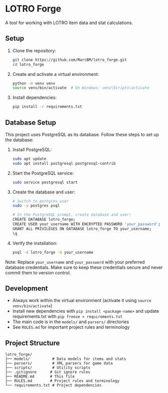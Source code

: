 # LOTRO Forge

A tool for working with LOTRO item data and stat calculations.

## Setup

1. Clone the repository:
   ```bash
   git clone https://github.com/MarcBM/lotro_forge.git
   cd lotro_forge
   ```

2. Create and activate a virtual environment:
   ```bash
   python -m venv venv
   source venv/bin/activate  # On Windows: venv\Scripts\activate
   ```

3. Install dependencies:
   ```bash
   pip install -r requirements.txt
   ```

## Database Setup

This project uses PostgreSQL as its database. Follow these steps to set up the database:

1. Install PostgreSQL:
   ```bash
   sudo apt update
   sudo apt install postgresql postgresql-contrib
   ```

2. Start the PostgreSQL service:
   ```bash
   sudo service postgresql start
   ```

3. Create the database and user:
   ```bash
   # Switch to postgres user
   sudo -u postgres psql

   # In the PostgreSQL prompt, create database and user:
   CREATE DATABASE lotro_forge;
   CREATE USER your_username WITH ENCRYPTED PASSWORD 'your_password';
   GRANT ALL PRIVILEGES ON DATABASE lotro_forge TO your_username;
   \q
   ```

4. Verify the installation:
   ```bash
   psql -d lotro_forge -U your_username
   ```

Note: Replace `your_username` and `your_password` with your preferred database credentials. Make sure to keep these credentials secure and never commit them to version control.

## Development

- Always work within the virtual environment (activate it using `source venv/bin/activate`)
- Install new dependencies with `pip install <package-name>` and update requirements.txt with `pip freeze > requirements.txt`
- The main code is in the `models/` and `parsers/` directories
- See `RULES.md` for important project rules and terminology

## Project Structure

```
lotro_forge/
├── models/          # Data models for items and stats
├── parsers/         # XML parsers for game data
├── scripts/         # Utility scripts
├── .gitignore      # Git ignore rules
├── README.md       # This file
├── RULES.md        # Project rules and terminology
└── requirements.txt # Project dependencies
```
